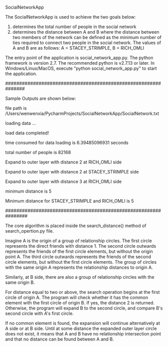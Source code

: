 SocialNetworkApp

The SocialNetworkApp is used to achieve the two goals below:
1.	determines the total number of people in the social network
2.	determines the distance between A and B where the distance between two members of the network can be defined as the minimum number of ties required to connect two people in the social network. The values of A and B are as follows: A = STACEY_STRIMPLE, B = RICH_OMLI

The entry point of the application is social_network_app.py. The python framework is version 2.7. The recommended python is v2.7.13 or later. In Windows/Linux/MacOS, execute "python social_network_app.py" to start the application.

###############################################################

Sample Outputs are shown below:

file path is /Users/wenwenxia/PycharmProjects/SocialNetworkApp/SocialNetwork.txt

loading data ...

load data completed!

time consumed for data loading is 6.39485096931 seconds

total number of people is 82168

Expand to outer layer with distance 2 at RICH_OMLI side

Expand to outer layer with distance 2 at STACEY_STRIMPLE side

Expand to outer layer with distance 3 at RICH_OMLI side

minimum distance is 5

Minimum distance for STACEY_STRIMPLE and RICH_OMLI is 5

################################################################

The core algorithm is placed inside the search_distance() method of search_opertion.py file.

Imagine A is the origin of a group of relationship circles. The first circle represents the direct friends with distance 1. The second circle outwards represents the friends of the first circle elements, but without the origin point A. The third circle outwards represents the friends of the second circle elements, but without the first circle elements. The group of circles with the same origin A represents the relationship distances to origin A.

Similarly, at B side, there are also a group of relationship circles with the same origin B.

For distance equal to two or above, the search operation begins at the first circle of origin A. The program will check whether it has the common element with the first circle of origin B. If yes, the distance 2 is returned. Otherwise, the program will expand B to the second circle, and compare B's second circle with A's first circle. 

If no common element is found, the expansion will continue alternatively at A side or at B side. Until at some distance
the expanded outer layer circle does not exist, it means that A and B have no relationship intersection point and that no distance can be found between A and B.

